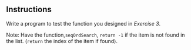 ## Instructions
Write a program to test the function you designed in _Exercise 3_.

Note: Have the function,`seqOrdSearch`, `return -1` if the item is not found in the list. (`return` the index of the item if found).

